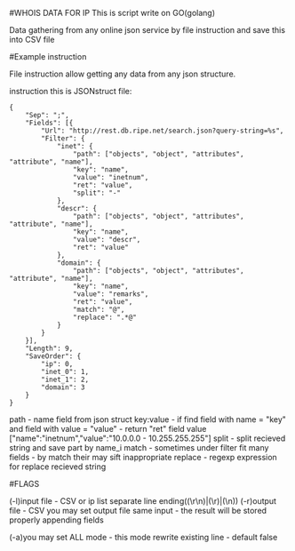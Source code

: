 #WHOIS DATA FOR IP
	This is script write on GO(golang)
	
Data gathering from any online json service by file instruction and save this into CSV file

#Example instruction

File instruction allow getting any data from any json structure.

instruction this is JSONstruct file:

	{
		"Sep": ";",
		"Fields": [{
			"Url": "http://rest.db.ripe.net/search.json?query-string=%s",
			"Filter": {
				"inet": {
					"path": ["objects", "object", "attributes", "attribute", "name"],
					"key": "name",
					"value": "inetnum",
					"ret": "value",
					"split": "-"
				},
				"descr": {
					"path": ["objects", "object", "attributes", "attribute", "name"],
					"key": "name",
					"value": "descr",
					"ret": "value"
				},
				"domain": {
					"path": ["objects", "object", "attributes", "attribute", "name"],
					"key": "name",
					"value": "remarks",
					"ret": "value",
					"match": "@",
					"replace": ".*@"
				}
			}
		}],
		"Length": 9,
		"SaveOrder": {
			"ip": 0,
			"inet_0": 1,
			"inet_1": 2,
			"domain": 3
		}
	}
	
path - name field from json struct
key:value - if find field with name = "key" and field with value = "value" - return "ret" field value
	["name":"inetnum","value":"10.0.0.0 - 10.255.255.255"]
split - split recieved string and save part by name_i
match - sometimes under filter fit many fields - by match their may sift inappropriate
replace - regexp expression for replace recieved string

	
#FLAGS

(-l)input file - CSV or ip list separate line ending((\r\n)|(\r)|(\n))
(-r)output file - CSV
you may set output file same input - the result will be stored properly appending fields

(-a)you may set ALL mode - this mode rewrite existing line - default false
